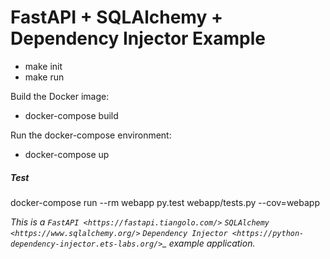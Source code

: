 FastAPI + SQLAlchemy + Dependency Injector Example
==================================================

   - make init
   - make run

Build the Docker image:
   - docker-compose build

Run the docker-compose environment:
   - docker-compose up

##### Test
   docker-compose run --rm webapp py.test webapp/tests.py --cov=webapp


<i> This is a `FastAPI <https://fastapi.tiangolo.com/>`
`SQLAlchemy <https://www.sqlalchemy.org/>`
`Dependency Injector <https://python-dependency-injector.ets-labs.org/>`_ example application. </i>